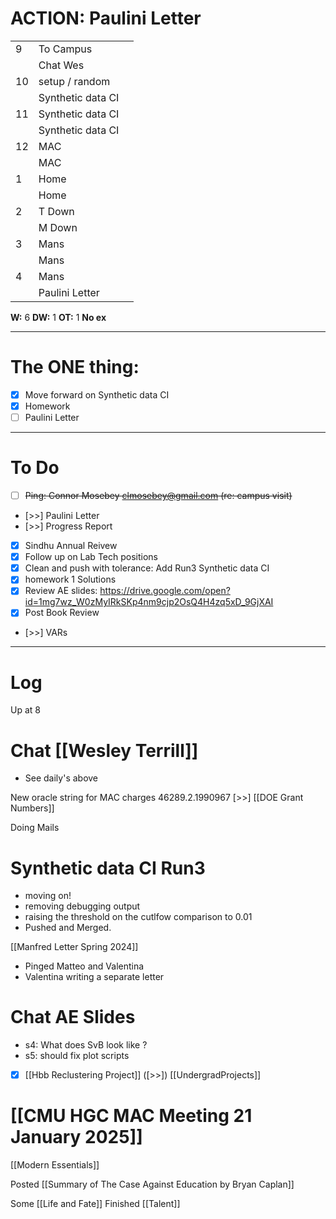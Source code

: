 
# ACTION: Paulini Letter

|     |                   |     |
| --- | ----------------- | --- |
| 9   | To Campus         |     |
|     | Chat Wes          |     |
| 10  | setup / random    |     |
|     | Synthetic data CI |     |
| 11  | Synthetic data CI |     |
|     | Synthetic data CI |     |
| 12  | MAC               |     |
|     | MAC               |     |
| 1   | Home              |     |
|     | Home              |     |
| 2   | T Down            |     |
|     | M Down            |     |
| 3   | Mans              |     |
|     | Mans              |     |
| 4   | Mans              |     |
|     | Paulini Letter    |     |

**W:** 6
**DW:**  1 
**OT:** 1
**No ex**

---
# The ONE thing: 
- [x] Move forward on Synthetic data CI
- [x] Homework
- [ ] Paulini Letter

---
# To Do

- [ ] ~~Ping: Connor Mosebey <clmosebey@gmail.com> (re: campus visit)~~
- [>>] Paulini Letter
- [>>] Progress Report
- [x] Sindhu Annual Reivew
- [x] Follow up on Lab Tech positions
- [x] Clean and push with tolerance:  Add Run3 Synthetic data CI
- [x] homework 1 Solutions 
- [x] Review AE slides: https://drive.google.com/open?id=1mg7wz_W0zMyIRkSKp4nm9cjp2OsQ4H4zq5xD_9GjXAI
- [x] Post Book Review
- [>>] VARs

---

# Log

Up at 8 

# Chat [[Wesley Terrill]]
- See daily's above


New oracle string for MAC charges 46289.2.1990967 [>>]  [[DOE Grant Numbers]]

Doing Mails

# Synthetic data CI Run3
- moving on!
- removing debugging output
- raising the threshold on the cutlfow comparison to 0.01 
- Pushed and Merged.

[[Manfred Letter Spring 2024]]
- Pinged Matteo and Valentina 
- Valentina writing a separate letter

# Chat AE Slides
- s4: What does SvB look like ?
- s5: should fix plot scripts 
- [x] [[Hbb Reclustering Project]] 
	([>>]) [[UndergradProjects]]

# [[CMU HGC MAC Meeting 21 January 2025]]

[[Modern Essentials]]

Posted [[Summary of The Case Against Education by Bryan Caplan]]

Some [[Life and Fate]]
Finished [[Talent]]
